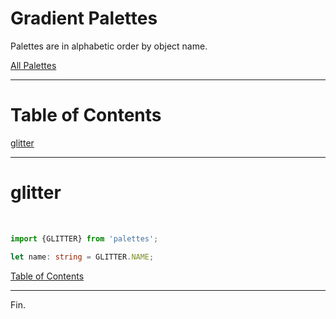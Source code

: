 <!--suppress JSUnresolvedLibraryURL -->

# Gradient Palettes

Palettes are in alphabetic order by object name.

[All Palettes](./all-palettes.md)

----

# Table of Contents

[glitter](#glitter)

----

# glitter

<!-- Coolors Palette Widget -->
<script src="https://coolors.co/palette-widget/widget.js"></script>
<script data-id="09635237276120507">new CoolorsPaletteWidget("09635237276120507", ["fce3ec","f8b9ce","f490b1","f06090","ec417a"],"glitter"); </script>
<br/>

````typescript
import {GLITTER} from 'palettes';

let name: string = GLITTER.NAME;
````

[Table of Contents](#table-of-contents)

----

Fin.
